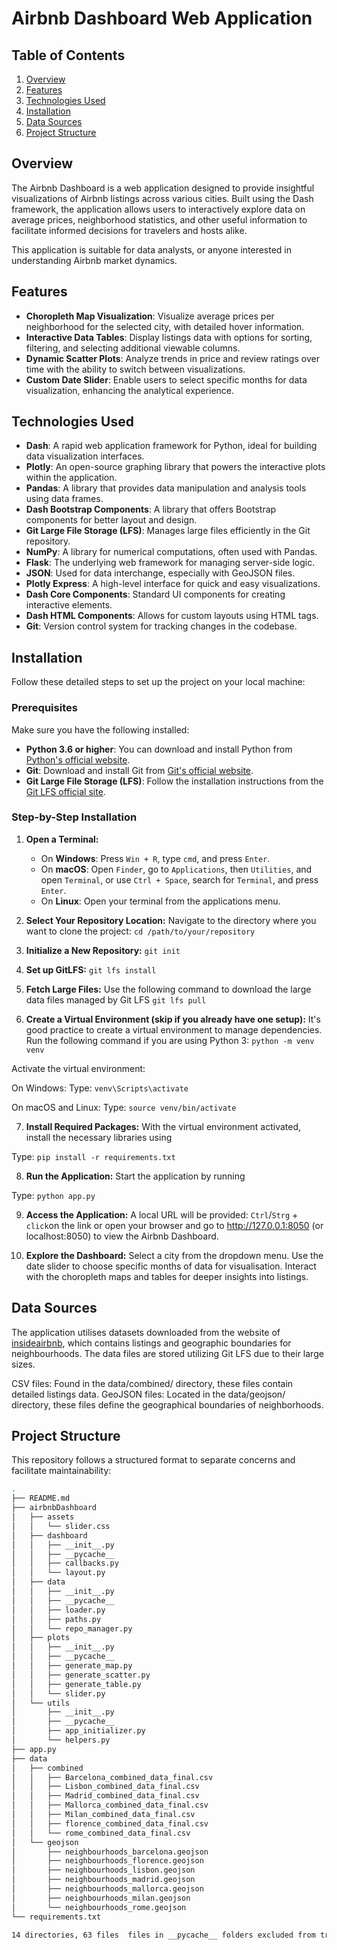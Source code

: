 # Airbnb Dashboard Web Application

## Table of Contents
1. [Overview](#overview)
2. [Features](#features)
3. [Technologies Used](#technologies-used)
4. [Installation](#installation)
5. [Data Sources](#data-sources)
6. [Project Structure](#project-structure)

## Overview
The Airbnb Dashboard is a web application designed to provide insightful visualizations of Airbnb listings across various cities. Built using the Dash framework, the application allows users to interactively explore data on average prices, neighborhood statistics, and other useful information to facilitate informed decisions for travelers and hosts alike.

This application is suitable for data analysts, or anyone interested in understanding Airbnb market dynamics.

## Features
- **Choropleth Map Visualization**: Visualize average prices per neighborhood for the selected city, with detailed hover information.
- **Interactive Data Tables**: Display listings data with options for sorting, filtering, and selecting additional viewable columns.
- **Dynamic Scatter Plots**: Analyze trends in price and review ratings over time with the ability to switch between visualizations.
- **Custom Date Slider**: Enable users to select specific months for data visualization, enhancing the analytical experience.

## Technologies Used
- **Dash**: A rapid web application framework for Python, ideal for building data visualization interfaces.
- **Plotly**: An open-source graphing library that powers the interactive plots within the application.
- **Pandas**: A library that provides data manipulation and analysis tools using data frames.
- **Dash Bootstrap Components**: A library that offers Bootstrap components for better layout and design.
- **Git Large File Storage (LFS)**: Manages large files efficiently in the Git repository.
- **NumPy**: A library for numerical computations, often used with Pandas.
- **Flask**: The underlying web framework for managing server-side logic.
- **JSON**: Used for data interchange, especially with GeoJSON files.
- **Plotly Express**: A high-level interface for quick and easy visualizations.
- **Dash Core Components**: Standard UI components for creating interactive elements.
- **Dash HTML Components**: Allows for custom layouts using HTML tags.
- **Git**: Version control system for tracking changes in the codebase.

## Installation
Follow these detailed steps to set up the project on your local machine:

### Prerequisites
Make sure you have the following installed:
- **Python 3.6 or higher**: You can download and install Python from [Python's official website](https://www.python.org/downloads/).
- **Git**: Download and install Git from [Git's official website](https://git-scm.com/downloads).
- **Git Large File Storage (LFS)**: Follow the installation instructions from the [Git LFS official site](https://git-lfs.github.com/).

### Step-by-Step Installation

1. **Open a Terminal:**
   - On **Windows**: Press `Win + R`, type `cmd`, and press `Enter`.
   - On **macOS**: Open `Finder`, go to `Applications`, then `Utilities`, and open `Terminal`, or use `Ctrl + Space`, search for `Terminal`, and press `Enter`.
   - On **Linux**: Open your terminal from the applications menu.

2. **Select Your Repository Location:**
   Navigate to the directory where you want to clone the project:
   `cd /path/to/your/repository`

3. **Initialize a New Repository:**
    `git init`

4. **Set up GitLFS:**
    `git lfs install`

5. **Fetch Large Files:**
Use the following command to download the large data files managed by Git LFS
    `git lfs pull`

6. **Create a Virtual Environment (skip if you already have one setup):**
It's good practice to create a virtual environment to manage dependencies. Run the following command if you are using Python 3:
    `python -m venv venv`

Activate the virtual environment:

On Windows:
    Type: `venv\Scripts\activate`

On macOS and Linux:
    Type: `source venv/bin/activate`

7. **Install Required Packages:**
With the virtual environment activated, install the necessary libraries using

Type: `pip install -r requirements.txt`

8. **Run the Application:**
Start the application by running

Type: `python app.py`

9. **Access the Application:**
A local URL will be provided:
`Ctrl`/`Strg` + `click`on the link or open your browser and go to http://127.0.0.1:8050 (or localhost:8050) to view the Airbnb Dashboard.

10. **Explore the Dashboard:**
Select a city from the dropdown menu.
Use the date slider to choose specific months of data for visualisation.
Interact with the choropleth maps and tables for deeper insights into listings.


## Data Sources
The application utilises datasets downloaded from the website of [insideairbnb](https://insideairbnb.com), which contains listings
and geographic boundaries for neighbourhoods. The data files are stored utilizing Git LFS due to their large sizes.

CSV files: Found in the data/combined/ directory, these files contain detailed listings data.
GeoJSON files: Located in the data/geojson/ directory, these files define the geographical boundaries of neighborhoods.


## Project Structure
This repository follows a structured format to separate concerns and facilitate maintainability:

```bash
.
├── README.md
├── airbnbDashboard
│   ├── assets
│   │   └── slider.css
│   ├── dashboard
│   │   ├── __init__.py
│   │   ├── __pycache__
│   │   ├── callbacks.py
│   │   └── layout.py
│   ├── data
│   │   ├── __init__.py
│   │   ├── __pycache__
│   │   ├── loader.py
│   │   ├── paths.py
│   │   └── repo_manager.py
│   ├── plots
│   │   ├── __init__.py
│   │   ├── __pycache__
│   │   ├── generate_map.py
│   │   ├── generate_scatter.py
│   │   ├── generate_table.py
│   │   └── slider.py
│   └── utils
│       ├── __init__.py
│       ├── __pycache__
│       ├── app_initializer.py
│       └── helpers.py
├── app.py
├── data
│   ├── combined
│   │   ├── Barcelona_combined_data_final.csv
│   │   ├── Lisbon_combined_data_final.csv
│   │   ├── Madrid_combined_data_final.csv
│   │   ├── Mallorca_combined_data_final.csv
│   │   ├── Milan_combined_data_final.csv
│   │   ├── florence_combined_data_final.csv
│   │   └── rome_combined_data_final.csv
│   └── geojson
│       ├── neighbourhoods_barcelona.geojson
│       ├── neighbourhoods_florence.geojson
│       ├── neighbourhoods_lisbon.geojson
│       ├── neighbourhoods_madrid.geojson
│       ├── neighbourhoods_mallorca.geojson
│       ├── neighbourhoods_milan.geojson
│       └── neighbourhoods_rome.geojson
└── requirements.txt

14 directories, 63 files  files in __pycache__ folders excluded from tree to improve readability

